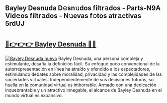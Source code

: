 ## Bayley Desnuda D𝚎sn𝚞dos filtr𝚊dos - Parts-N9A Vid𝚎os filtr𝚊dos - N𝚞evas f𝚘tos atr𝚊ctivas 5rdUJ

# <h2><a href="http://mbc73g.tromn.icu/?c=Bayley+Desnuda">🔗👉👉👉 Bayley Desnuda 🔗🔗</a></h2>

[![Bayley Desnuda nuevo](https://i.imgur.com/pEAQMta.gif)](http://mbc73g.tromn.icu/?c=Bayley+Desnuda)
Bayley Desnuda, una persona compleja y estimulante, desafía la definición fácil. Su enfoque poco convencional de la autorrepresentación en línea ha atraído y ofendido a los espectadores, estimulando debates sobre moralidad, privacidad y las complejidades de las sociedades virtuales. Independientemente de sus decisiones futuras, su huella en la comunidad virtual es imborrable. Armado con una dedicación inquebrantable y un atractivo innegable, el alcance de Bayley Desnuda en el mundo virtual es expansivo.
